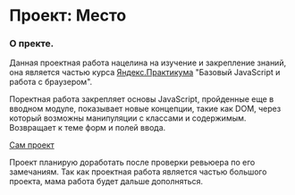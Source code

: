 # Проект: Место

### О пректе.
Данная проектная работа нацелина на изучение и закрепление знаний, она является частью курса [Яндекс.Практикума](https://practicum.yandex.ru) "Базовый JavaScript и работа с браузером".

Поректная работа закрепляет основы JavaScript, пройденные еще в вводном модуле, показывает новые концепции, такие как DOM, через который возможны манипуляции с классами и содержимым. Возвращает к теме форм и полей ввода.

[Сам проект](https://amirashizhev.github.io/mesto/)

Проект планирую доработать после проверки ревьюера по его замечаниям.
Так как проектная работа является частью большого проекта, мама работа будет дальше дополняться.

